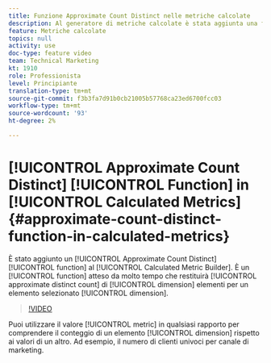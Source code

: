 ```yaml
---
title: Funzione Approximate Count Distinct nelle metriche calcolate
description: Al generatore di metriche calcolate è stata aggiunta una funzione Approximate Count Distinct (Conteggio valori univoci approssimativo). È una funzione attesa da molto tempo che restituirà il conteggio distinto approssimativo degli elementi dimensionali per una dimensione selezionata.
feature: Metriche calcolate
topics: null
activity: use
doc-type: feature video
team: Technical Marketing
kt: 1910
role: Professionista
level: Principiante
translation-type: tm+mt
source-git-commit: f3b3fa7d91b0cb21005b57768ca23ed6700fcc03
workflow-type: tm+mt
source-wordcount: '93'
ht-degree: 2%

---
```



# [!UICONTROL Approximate Count Distinct] [!UICONTROL Function] in  [!UICONTROL Calculated Metrics]{#approximate-count-distinct-function-in-calculated-metrics}

È stato aggiunto un [!UICONTROL Approximate Count Distinct] [!UICONTROL function] al [!UICONTROL Calculated Metric Builder]. È un [!UICONTROL function] atteso da molto tempo che restituirà [!UICONTROL approximate distinct count] di [!UICONTROL dimension] elementi per un elemento selezionato [!UICONTROL dimension].

>[!VIDEO](https://video.tv.adobe.com/v/23722/?quality=12)

Puoi utilizzare il valore [!UICONTROL metric] in qualsiasi rapporto per comprendere il conteggio di un elemento [!UICONTROL dimension] rispetto ai valori di un altro. Ad esempio, il numero di clienti univoci per canale di marketing.
